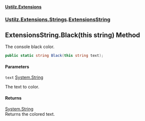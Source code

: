 #### [Ustilz.Extensions](index.md 'index')
### [Ustilz.Extensions.Strings](Ustilz.Extensions.Strings.md 'Ustilz.Extensions.Strings').[ExtensionsString](Ustilz.Extensions.Strings.ExtensionsString.md 'Ustilz.Extensions.Strings.ExtensionsString')

## ExtensionsString.Black(this string) Method

The console black color.

```csharp
public static string Black(this string text);
```
#### Parameters

<a name='Ustilz.Extensions.Strings.ExtensionsString.Black(thisstring).text'></a>

`text` [System.String](https://docs.microsoft.com/en-us/dotnet/api/System.String 'System.String')

The text to color.

#### Returns
[System.String](https://docs.microsoft.com/en-us/dotnet/api/System.String 'System.String')  
Returns the colored text.